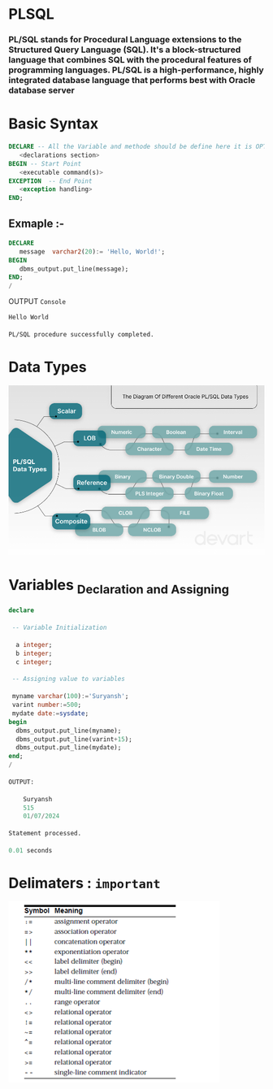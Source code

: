 # PLSQL

### PL/SQL stands for Procedural Language extensions to the Structured Query Language (SQL). It's a block-structured language that combines SQL with the procedural features of programming languages. PL/SQL is a high-performance, highly integrated database language that performs best with Oracle database server

# Basic Syntax
```sql
DECLARE -- All the Variable and methode should be define here it is OPTIONAL.
   <declarations section> 
BEGIN -- Start Point
   <executable command(s)>
EXCEPTION  -- End Point
   <exception handling> 
END;
```
## Exmaple :-

```sql
DECLARE 
   message  varchar2(20):= 'Hello, World!'; 
BEGIN 
   dbms_output.put_line(message); 
END; 
/ 
```
OUTPUT 
```Console```
```md
Hello World

PL/SQL procedure successfully completed.
```

# Data Types
![Alt text](image.png)

# Variables <sub>Declaration and Assigning</sub>
```sql
declare

 -- Variable Initialization 

  a integer;
  b integer;
  c integer;

 -- Assigning value to variables

 myname varchar(100):='Suryansh';
 varint number:=500;
 mydate date:=sysdate;
begin
  dbms_output.put_line(myname);
  dbms_output.put_line(varint+15);
  dbms_output.put_line(mydate);
end;
/

OUTPUT: 

    Suryansh
    515
    01/07/2024
    
Statement processed.

0.01 seconds

```
# Delimaters : ```important```

 ![Alt text](image-1.png)